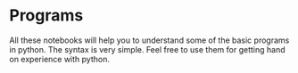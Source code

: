 # Programs

All these notebooks will help you to understand some of the basic programs in python. The syntax is very simple. Feel free to use them for getting hand on experience with python.
